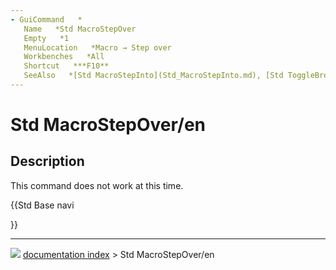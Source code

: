 ```yaml
---
- GuiCommand   *
   Name   *Std MacroStepOver
   Empty   *1
   MenuLocation   *Macro → Step over
   Workbenches   *All
   Shortcut   ***F10**
   SeeAlso   *[Std MacroStepInto](Std_MacroStepInto.md), [Std ToggleBreakpoint](Std_ToggleBreakpoint.md)
---
```


# Std MacroStepOver/en

## Description

This command does not work at this time.





{{Std Base navi

}}



---
![](images/Right_arrow.png) [documentation index](../README.md) > Std MacroStepOver/en
